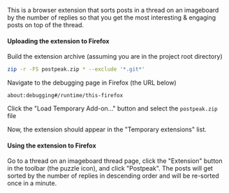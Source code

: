 This is a browser extension that sorts posts in a thread on an imageboard by
the number of replies so that you get the most interesting & engaging posts
on top of the thread.

#### Uploading the extension to Firefox

Build the extension archive (assuming you are in the project root directory)

```bash
zip -r -FS postpeak.zip * --exclude '*.git*'
```

Navigate to the debugging page in Firefox (the URL below)

```
about:debugging#/runtime/this-firefox
```

Click the "Load Temporary Add-on..." button and select the `postpeak.zip` file

Now, the extension should appear in the "Temporary extensions" list.

#### Using the extension to Firefox

Go to a thread on an imageboard thread page, click the "Extension" button in
the toolbar (the puzzle icon), and click "Postpeak". The posts will get sorted by the number of
replies in descending order and will be re-sorted once in a minute.
